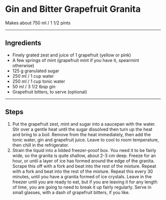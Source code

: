# Gin and Bitter Grapefruit Granita

Makes about 750 ml / 1 1/2 pints

---

## Ingredients

* Finely grated zest and juice of 1 grapefruit (yellow or pink)
* A few springs of mint (grapefruit mint if you have it, spearmint otherwise)
* 125 g granulated sugar
* 250 ml / 1 cup water
* 250 ml / 1 cup tonic water
* 50 ml / 3 1/2 tbsp gin
* Grapefruit bitters, to serve (optional)

---

## Steps

1.  Put the grapefruit zest, mint and sugar into a saucepan with the water. Stir over a gentle heat until the sugar dissolved then turn up the heat and bring to a boil. Remove from the heat immediately, then add the tonic water, gin and grapefruit juice. Leave to cool to room temperature, then chill in the refrigerator.
2.  Strain the liquid into a lidded freezer-proof box. You need it to be fairly wide, so the granita is quite shallow, about 2-3 cm deep. Freeze for an hour, or until a layer of ice has formed around the edge of the granita. Scrape this off with a fork and beat into the rest of the mixture. Repeat with a fork and beat into the rest of the mixture. Repeat this every 30 minutes, until you have a granita formed of ice crystals. Leave in the freezer until you are ready to eat, but if you are leaving it for any length of time, you are going to need to break it up fairly regularly. Serve in small glasses, with a dash of grapefruit bitters, if you like.